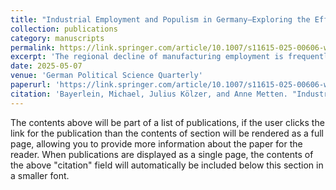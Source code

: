 ```yaml
---
title: "Industrial Employment and Populism in Germany—Exploring the Effect of Actual and Looming Decline"
collection: publications
category: manuscripts
permalink: https://link.springer.com/article/10.1007/s11615-025-00606-w
excerpt: 'The regional decline of manufacturing employment is frequently linked to the rise of right-wing populism in many Western countries. Surprisingly, contributions that directly examine the relationship between industrial decline and electoral support for these parties, as well as its underlying mechanisms, remain scarce. Moreover, it is often overlooked that regional industrial decline might also increase support for left-wing populism due to a greater demand for welfare compensation. Using novel historical data on regional manufacturing employment and geocoded survey data from Germany, we find that long-term actual industrial decline is associated with increased support for left-wing populism but not with support for right-wing populist parties. Rather, we find increased support for right-wing populism in places where manufacturing levels are historically high and industrial decline is looming. Empirical results on the underlying individual-level mechanisms are rather inconclusive. Although a greater automation risk is associated with a higher probability to vote for the AfD at the individual level, the regional effect of historic industrial employment on AfD support does not appear to be stronger among those exposed to automation. Further, the effect of regional industrial decline on support for Die Linke (The Left) is not driven by unemployed individuals, but rather by contextual effects, potentially reflecting sociotropic concerns. Our findings highlight the importance of developing a more nuanced understanding of how historical industrial employment and its decline have shaped support for right-wing and left-wing populist parties in distinct ways.'
date: 2025-05-07
venue: 'German Political Science Quarterly'
paperurl: 'https://link.springer.com/article/10.1007/s11615-025-00606-w'
citation: 'Bayerlein, Michael, Julius Kölzer, and Anne Metten. "Industrial Employment and Populism in Germany—Exploring the Effect of Actual and Looming Decline." Politische Vierteljahresschrift (2025): 1-32.'
---
```


The contents above will be part of a list of publications, if the user clicks the link for the publication than the contents of section will be rendered as a full page, allowing you to provide more information about the paper for the reader. When publications are displayed as a single page, the contents of the above "citation" field will automatically be included below this section in a smaller font.
